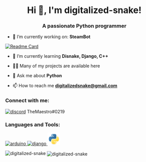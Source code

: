 <h1 align="center">Hi 👋, I'm digitalized-snake!</h1>
<h3 align="center">A passionate Python programmer</h3>

- 🔭 I’m currently working on: **SteamBot**

[![Readme Card](https://github-readme-stats.vercel.app/api/pin/?username=digitalized-snake&repo=SteamBot&theme=github_dark)](https://github.com/digitalized-snake/SteamBot)




- 🌱 I’m currently learning **Disnake, Django, C++**

- 👨‍💻 Many of my projects are available here

- 💬 Ask me about **Python**

- 📫 How to reach me **digitalizedsnake@gmail.com**

<h3 align="left">Connect with me:</h3>
<a href="https://emoji.gg/emoji/6149_discord"><img src="https://cdn3.emoji.gg/emojis/6149_discord.png" width="15px" height="15px" alt="discord"></a> TheMaestro#0219
<p align="left">
</p>

<h3 align="left">Languages and Tools:</h3>
<p align="left"> <a href="https://www.arduino.cc/" target="_blank" rel="noreferrer"> <img src="https://cdn.worldvectorlogo.com/logos/arduino-1.svg" alt="arduino" width="40" height="40"/> </a> <a href="https://www.djangoproject.com/" target="_blank" rel="noreferrer"> <img src="https://cdn.worldvectorlogo.com/logos/django.svg" alt="django" width="40" height="40"/> </a> <a href="https://www.python.org" target="_blank" rel="noreferrer"> <img src="https://raw.githubusercontent.com/devicons/devicon/master/icons/python/python-original.svg" alt="python" width="40" height="40"/> </a> </p>

<p><img align="left" src="https://github-readme-stats.vercel.app/api/top-langs?username=digitalized-snake&theme=github_dark&show_icons=true&locale=en&layout=compact" alt="digitalized-snake" /></p>

<p>&nbsp;<img align="center" src="https://github-readme-stats.vercel.app/api?username=digitalized-snake&theme=github_dark&show_icons=true&locale=en" alt="digitalized-snake" /></p>
